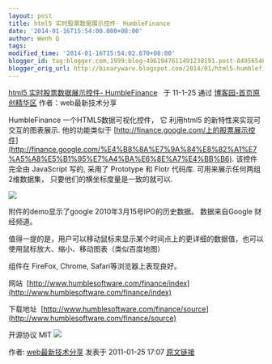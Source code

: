 ```yaml
---
layout: post
title: html5 实时股票数据展示控件- HumbleFinance
date: '2014-01-16T15:54:00.000+08:00'
author: Wenh Q
tags:
modified_time: '2014-01-16T15:54:02.670+08:00'
blogger_id: tag:blogger.com,1999:blog-4961947611491238191.post-8495654870677055548
blogger_orig_url: http://binaryware.blogspot.com/2014/01/html5-humblefinance.html
---
```

[html5 实时股票数据展示控件-
HumbleFinance](http://www.cnblogs.com/longboo/archive/2011/01/25/1944757.html) 
 于 11-1-25 通过 [博客园-首页原创精华区](http://www.cnblogs.com/)
作者：web最新技术分享

HumbleFinance 一个HTML5数据可视化控件， 它 利用html5
的新特性来实现可交互的图表展示. 他的功能类似于
[http://finance.google.com/上的股票展示控件](http://finance.google.com/%E4%B8%8A%E7%9A%84%E8%82%A1%E7%A5%A8%E5%B1%95%E7%A4%BA%E6%8E%A7%E4%BB%B6).
该控件完全由 JavaScript 写的, 采用了 Prototype 和 Flotr 代码库.
可用来展示任何两组2维数据集， 只要他们的横坐标度量是一致的就可以.

![](https://images-blogger-opensocial.googleusercontent.com/gadgets/proxy?url=http%3A%2F%2Fdl.javaeye.com%2Fupload%2Fattachment%2F404498%2Ff465ca13-01e6-3b83-adb3-a9ef7edce99b.png&container=blogger&gadget=a&rewriteMime=image%2F*)

附件的demo显示了google 2010年3月15号IPO的历史数据。 数据来自Google
财经频道。

值得一提的是，用户可以移动鼠标来显示某个时间点上的更详细的数据值，也可以使用鼠标放大、缩小、移动图表（类似百度地图）


组件在 FireFox, Chrome, Safari等浏览器上表现良好。

网站
 [http://www.humblesoftware.com/finance/index](http://www.humblesoftware.com/finance/index)


下载地址
 [http://www.humblesoftware.com/finance/source](http://www.humblesoftware.com/finance/source)


开源协议 MIT
![](https://images-blogger-opensocial.googleusercontent.com/gadgets/proxy?url=http%3A%2F%2Fwww.cnblogs.com%2Flongboo%2Faggbug%2F1944757.html%3Ftype%3D1&container=blogger&gadget=a&rewriteMime=image%2F*)

作者: [web最新技术分享](http://www.cnblogs.com/longboo/) 发表于
2011-01-25 17:07
[原文链接](http://www.cnblogs.com/longboo/archive/2011/01/25/1944757.html)
